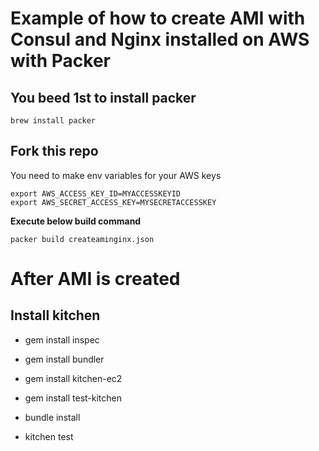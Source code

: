 # Example of how to create AMI with Consul and Nginx installed on AWS with Packer

## You beed 1st to install packer

`brew install packer`

## Fork this repo

You need to make env variables for your AWS keys
```
export AWS_ACCESS_KEY_ID=MYACCESSKEYID
export AWS_SECRET_ACCESS_KEY=MYSECRETACCESSKEY
```

**Execute below build command**

`packer build createaminginx.json`


# After AMI is created

## Install kitchen
-  gem install inspec
-  gem install bundler
-  gem install kitchen-ec2
-  gem install test-kitchen
-  bundle install


- kitchen test